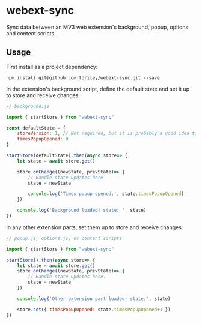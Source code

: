# webext-sync
Sync data between an MV3 web extension's background, popup, options and content scripts.

## Usage
First install as a project dependency: 

```npm install git@github.com:tdriley/webext-sync.git --save```

In the extension's background script, define the default state and set it up to store and receive changes:

```javascript
// background.js

import { startStore } from "webext-sync"

const defaultState = {
    storeVersion: 1, // Not required, but it is probably a good idea to version your store
    timesPopupOpened: 0 
}

startStore(defaultState).then(async store=> {
    let state = await store.get()

    store.onChange((newState, prevState)=> {
        // Handle state updates here
        state = newState

        console.log('Times popup opened:', state.timesPopupOpened)
    })

    console.log('Background loaded! state: ', state)
})
```

In any other extension parts, set them up to store and receive changes:

```javascript
// popup.js, options.js, or content scripts

import { startStore } from "webext-sync"

startStore().then(async store=> {
    let state = await store.get()
    store.onChange((newState, prevState)=> {
        // Handle state updates here.
        state = newState
    })

    console.log('Other extension part loaded! state:', state)

    store.set({ timesPopupOpened: state.timesPopupOpened+1 })
})
```